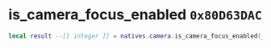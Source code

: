 # is_camera_focus_enabled `0x80D63DAC`

```lua
local result --[[ integer ]] = natives.camera.is_camera_focus_enabled(_unk0 --[[ integer ]])
```